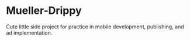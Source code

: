 # Mueller-Drippy
Cute little side project for practice in mobile development, publishing, and ad implementation.
